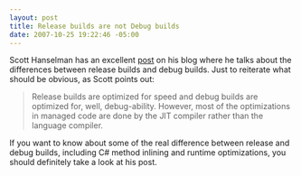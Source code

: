 ```yaml
---
layout: post
title: Release builds are not Debug builds
date: 2007-10-25 19:22:46 -05:00
---
```


Scott Hanselman has an excellent [post](http://www.hanselman.com/blog/ReleaseISNOTDebug64bitOptimizationsAndCMethodInliningInReleaseBuildCallStacks.aspx) on his blog where he talks about the differences between release builds and debug builds. Just to reiterate what should be obvious, as Scott points out:

> Release builds are optimized for speed and debug builds are optimized for, well, debug-ability. However, most of the optimizations in managed code are done by the JIT compiler rather than the language compiler.

If you want to know about some of the real difference between release and debug builds, including C# method inlining and runtime optimizations, you should definitely take a look at his post.
